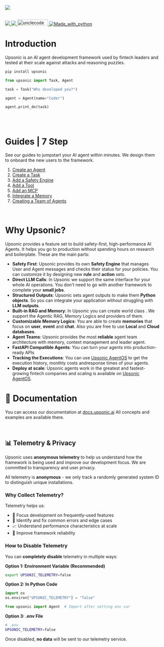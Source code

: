

<img src="https://github.com/user-attachments/assets/cb6539cc-cea2-4a1c-8c26-762868828ac9" >
<br>
<br>
<a name="readme-top"></a>

<div align="center">


</div>


  <p>
    <a href="https://discord.gg/dNKGm4dfnR">
    <img src="https://img.shields.io/badge/Discord-Join-7289DA?logo=discord&logoColor=white">
    </a>
    <a href="https://twitter.com/upsonicai">
    <img src="https://img.shields.io/twitter/follow/upsonicai?style=social">
    </a>
    <a href="https://trendshift.io/repositories/10584" target="_blank"><img src="https://trendshift.io/api/badge/repositories/10584" alt="unclecode%2Fcrawl4ai | Trendshift" style="width: 100px; height: 20px;"     
    <a href="https://www.python.org/">
    <img src="https://img.shields.io/badge/Made%20with-Python-1f425f.svg" alt="Made_with_python">
    </a>
  </p>


# Introduction
Upsonic is an AI agent development framework used by fintech leaders and tested at their scale against attacks and reasoning puzzles.


```bash
pip install upsonic

```

```python
from upsonic import Task, Agent

task = Task("Who developed you?")

agent = Agent(name="Coder")

agent.print_do(task)
```

<br>
<br>

# Guides | 7 Step
See our guides to jumpstart your AI agent within minutes. We design them to onboard the new users to the framework.


1. [Create an Agent](https://docs.upsonic.ai/guides/1-create-a-task)
2. [Create a Task](https://docs.upsonic.ai/guides/2-create-an-agent)
3. [Add a Safety Engine](https://docs.upsonic.ai/guides/3-add-a-safety-engine)
4. [Add a Tool](https://docs.upsonic.ai/guides/4-add-a-tool)
5. [Add an MCP](https://docs.upsonic.ai/guides/5-add-an-mcp)
6. [Integrate a Memory](https://docs.upsonic.ai/guides/6-integrate-a-memory)
7. [Creating a Team of Agents](https://docs.upsonic.ai/guides/7-creating-a-team-of-agents)

<br>

# Why Upsonic?

Upsonic provides a feature set to build safety-first, high-performance AI Agents. It helps you go to production without spending hours on research and boilerplate. These are the main parts:

- **Safety First**: Upsonic provides its own **Safety Engine** that manages User and Agent messages and checks their status for your policies. You can customize it by designing new **rule** and **action** sets.
- **Direct LLM Calls**: In Upsonic we support the same interface for your whole AI operations. You don't need to go with another framework to complete your **small jobs**.
- **Structured Outputs**: Upsonic sets agent outputs to make them **Python objects**. So you can integrate your application without struggling with **LLM outputs**.
- **Built-in RAG and Memory**: In Upsonic you can create world class . We support the Agentic RAG, Memory Logics and providers of them.
- **Customizable Memory Logics**: You are able to create **memories** that focus on **user**, **event** and **chat**. Also you are free to use **Local** and **Cloud databases**.
- **Agent Teams**: Upsonic provides the most **reliable** agent team architecture with memory, context management and leader agent.
- **FastAPI Compatible Agents**: You can turn your agents into production-ready APIs
- **Tracking the Executions**: You can use <u>Upsonic AgentOS</u> to get the execution history, monthly costs andresponse times  of your agents.
- **Deploy at scale**: Upsonic agents work in the greatest and fastest-growing fintech companies and scaling is available on <u>Upsonic AgentOS</u>.



# 📙 Documentation

You can access our documentation at [docs.upsonic.ai](https://docs.upsonic.ai/) All concepts and examples are available there.

<br>






## 📊 Telemetry & Privacy

Upsonic uses **anonymous telemetry** to help us understand how the framework is being used and improve our development focus. We are committed to transparency and user privacy.

All telemetry is **anonymous** - we only track a randomly generated system ID to distinguish unique installations.

### Why Collect Telemetry?

Telemetry helps us:
- 🎯 Focus development on frequently-used features
- 🐛 Identify and fix common errors and edge cases
- 📈 Understand performance characteristics at scale
- 🔧 Improve framework reliability

### How to Disable Telemetry

You can **completely disable** telemetry in multiple ways:

**Option 1: Environment Variable (Recommended)**
```bash
export UPSONIC_TELEMETRY=false
```

**Option 2: In Python Code**
```python
import os
os.environ["UPSONIC_TELEMETRY"] = "false"

from upsonic import Agent  # Import after setting env var
```

**Option 3: .env File**
```bash
# .env
UPSONIC_TELEMETRY=false
```

Once disabled, **no data** will be sent to our telemetry service.


<br>
<br>



